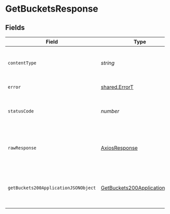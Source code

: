 # GetBucketsResponse


## Fields

| Field                                                                                   | Type                                                                                    | Required                                                                                | Description                                                                             |
| --------------------------------------------------------------------------------------- | --------------------------------------------------------------------------------------- | --------------------------------------------------------------------------------------- | --------------------------------------------------------------------------------------- |
| `contentType`                                                                           | *string*                                                                                | :heavy_check_mark:                                                                      | HTTP response content type for this operation                                           |
| `error`                                                                                 | [shared.ErrorT](../../models/shared/errort.md)                                          | :heavy_minus_sign:                                                                      | Unexpected error                                                                        |
| `statusCode`                                                                            | *number*                                                                                | :heavy_check_mark:                                                                      | HTTP response status code for this operation                                            |
| `rawResponse`                                                                           | [AxiosResponse](https://axios-http.com/docs/res_schema)                                 | :heavy_minus_sign:                                                                      | Raw HTTP response; suitable for custom response parsing                                 |
| `getBuckets200ApplicationJSONObject`                                                    | [GetBuckets200ApplicationJSON](../../models/operations/getbuckets200applicationjson.md) | :heavy_minus_sign:                                                                      | List of buckets associated with this authenticated account.                             |